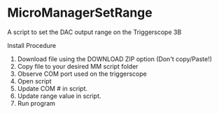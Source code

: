 # MicroManagerSetRange
A script to set the DAC output range on the Triggerscope 3B


Install Procedure

1. Download file using the DOWNLOAD ZIP option (Don't copy/Paste!)
2. Copy file to your desired MM script folder
3. Observe COM port used on the triggerscope
4. Open script
5. Update COM # in script.
6. Update range value in script. 
7. Run program
